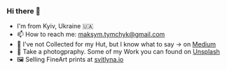 ### Hi there 👋

- I'm from Kyiv, Ukraine 🇺🇦
- 📫  How to reach me: maksym.tymchyk@gmail.com
- 🏡  I've not Collected for my Hut, but I know what to say → on [Medium](https://medium.com/raccoona-crypto/itogy-ico-sobirayu-na-xatu-5dbc9e055328)
- 📸  Take a photogpraphy. Some of my Work you can found on [Unsplash](https://unsplash.com/@maksym_tymchyk)
- 🖼️  Selling FineArt prints at [svitlyna.io](https://svitlyna.io/?utm_source=github&utm_company=m-tymchyk)
